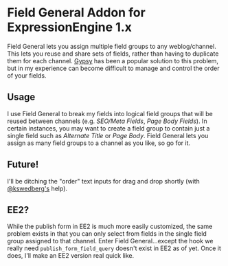 # Field General Addon for ExpressionEngine 1.x

Field General lets you assign multiple field groups to any weblog/channel. This lets you reuse and share sets of fields, rather than having to duplicate them for each channel. [Gypsy][1] has been a popular solution to this problem, but in my experience can become difficult to manage and control the order of your fields.

## Usage

I use Field General to break my fields into logical field groups that will be reused between channels (e.g. *SEO/Meta Fields*, *Page Body Fields*). In certain instances, you may want to create a field group to contain just a single field such as *Alternate Title* or *Page Body*. Field General lets you assign as many field groups to a channel as you like, so go for it.

## Future!

I'll be ditching the "order" text inputs for drag and drop shortly (with [@kswedberg's][2] help).

## EE2?

While the publish form in EE2 is much more easily customized, the same problem exists in that you can only select from fields in the single field group assigned to that channel. Enter Field General...except the hook we really need `publish_form_field_query` doesn't exist in EE2 as of yet. Once it does, I'll make an EE2 version real quick like.

[1]: http://devot-ee.com/add-ons/gypsy/  "Gypsy"
[2]: http://github.com/kswedberg         "Karl Swedberg"